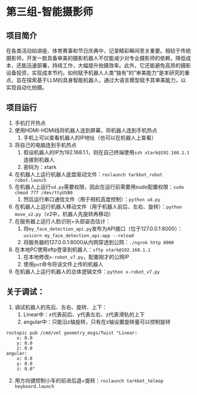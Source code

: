 # 第三组-智能摄影师

## 项目简介
在各类活动如讲座、体育赛事和节日庆典中，记录精彩瞬间至关重要。相较于传统摄影师，开发一款具备审美的摄影机器人不仅能减少对专业摄影师的依赖，降低成本，还能迅速部署，持续工作，大幅提升拍摄效率。此外，它还能避免高昂的摄影设备投资，实现成本节约。如何赋予机器人人类“独有”的”审美能力“是本研究的重点，旨在探索基于LLM的具身智能机器人，通过大语言模型赋予其审美能力，以实现自动化拍摄。

## 项目运行

1. 手机打开热点
2. 使用HDMI-HDMI线将机器人连到屏幕，将机器人连到手机热点
   1. 手机上可以查看机器人的IP地址（也可以在机器人上查看）
3. 将自己的电脑连到手机热点
   1. 假设机器人的IP为192.168.1.1，则在自己终端使用`ssh xtark@192.168.1.1`连接到机器人
   2. 密码为：xtark  
4. 在机器人上运行机器人底盘驱动文件：`roslaunch tarkbot_robot robot.launch`
5. 在机器人上运行`ud.py`需要权限，因此在运行前需要用sudo配置权限：`sudo chmod 777 /dev/ttyUSB0`
   1. 然后运行串口通信文件（用于相机高度控制）：`python ud.py`
6. 在机器人上运行机器人移动文件（用于机器人前后、左右、旋转）：`python move_v2.py`（v2中，机器人先旋转再移动）
7. 在服务器上运行人脸识别+头部姿态估计：
   1. 将`my_face_detection_api.py`发布为API接口（位于127.0.0.1:8000）：`uvicorn my_face_detection_api:app --reload`
   2. 将服务器的127.0.0.1:8000从内网穿透到公网：`./ngrok http 8000`
8. 在本地PC使用sftp登录到机器人：`sftp xtark@192.168.1.1`
   1. 在本地修改`x-robot_v7.py`，配置刚才的公网IP
   2. 使用`put`命令将该文件上传的机器人
9. 在机器人上运行机器人的总体逻辑文件：`python x-robot_v7.py`


## 关于调试：
1. 调试机器人的先后、左右、旋转、上下：
   1. Linear中：x代表前后、y代表左右、z代表滑轨的上下
   2. angular中：只能沿z轴旋转，只有在z轴设置旋转量可以控制旋转
```
rostopic pub /cmd/vel geometry_msgs/Twist "Linear: 
    x: 0.0
    y: 0.0
    z: 0.0
angular:
    x: 0.0
    y: 0.0
    z: 0.0"
```
2. 用方向键控制小车的前进后退+旋转：`roslaunch tarkbot_teleop keyboard.launch`
